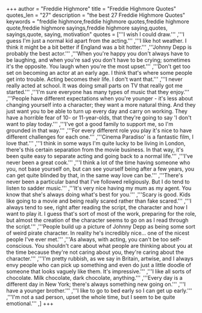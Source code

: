 +++
author = "Freddie Highmore"
title = "Freddie Highmore Quotes"
quotes_len = "27"
description = "the best 27 Freddie Highmore Quotes"
keywords = "freddie highmore,freddie highmore quotes,freddie highmore quote,freddie highmore sayings,freddie highmore saying,quotes, sayings,quote, saying, motivation"
quotes = ['''I wish I could draw.''' ,'''I guess I'm just a normal kid apart from the acting.''' ,'''I like hot weather. I think it might be a bit better if England was a bit hotter.''' ,'''Johnny Depp is probably the best actor.''' ,'''When you're happy you don't always have to be laughing, and when you're sad you don't have to be crying; sometimes it's the opposite. You laugh when you're the most upset.''' ,'''Don't get too set on becoming an actor at an early age. I think that's where some people get into trouble. Acting becomes their life. I don't want that.''' ,'''I never really acted at school. It was doing small parts on TV that really got me started.''' ,'''I'm sure everyone has many types of music that they enjoy.''' ,'''People have different expectations when you're younger - it's less about changing yourself into a character; they want a more natural thing. And they just want you to be able to turn up every day and carry on working. They have a horrible fear of 10- or 11-year-olds, that they're going to say 'I don't want to play today.''' ,'''I've got a good family to support me, so I'm grounded in that way.''' ,'''For every different role you play it's nice to have different challenges for each one.''' ,'''Cinema Paradiso' is a fantastic film, I love that.''' ,'''I think in some ways I'm quite lucky to be living in London, there's this certain separation from the movie business. In that way, it's been quite easy to separate acting and going back to a normal life.''' ,'''I've never been a great cook.''' ,'''I think a lot of the time having someone who you, not base yourself on, but can see yourself being after a few years, you can get quite blinded by that, in the same way love can be.''' ,'''There's never been a particular band that I've followed religiously. But I do tend to listen to sadder music.''' ,'''It's very nice having my mum as my agent. You know that she's always doing what's best for you.''' ,'''Scary is good. Kids like going to a movie and being really scared rather than fake scared.''' ,'''I always tend to see, right after reading the script, the character and how I want to play it. I guess that's sort of most of the work, preparing for the role, but almost the creation of the character seems to go on as I read through the script.''' ,'''People build up a picture of Johnny Depp as being some sort of weird pirate character. In reality he's incredibly nice... one of the nicest people I've ever met.''' ,'''As always, with acting, you can't be too self-conscious. You shouldn't care about what people are thinking about you at the time because they're not caring about you, they're caring about the character.''' ,'''I'm pretty rubbish, as we say in Britain, artwise, and I always envy people who can pick up something and even do just a little doodle of someone that looks vaguely like them. It's impressive.''' ,'''I like all sorts of chocolate. Milk chocolate, dark chocolate, anything.''' ,'''Every day is a different day in New York; there's always something new going on.''' ,'''I have a younger brother.''' ,'''I like to go to bed early so I can get up early.''' ,'''I'm not a sad person, upset the whole time, but I seem to be quite emotional.''' ,]
+++